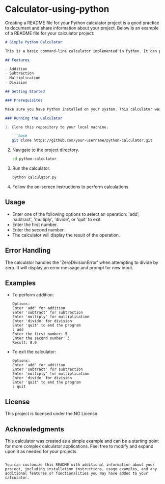 # Calculator-using-python
Creating a README file for your Python calculator project is a good practice to document and share information about your project. Below is an example of a README file for your calculator project:

```markdown
# Simple Python Calculator

This is a basic command-line calculator implemented in Python. It can perform basic mathematical operations, such as addition, subtraction, multiplication, and division. The calculator is designed to run in a terminal or command prompt, providing a simple interface for performing calculations.

## Features

- Addition
- Subtraction
- Multiplication
- Division

## Getting Started

### Prerequisites

Make sure you have Python installed on your system. This calculator was developed using Python 3.

### Running the Calculator

1. Clone this repository to your local machine.

   ```bash
   git clone https://github.com/your-username/python-calculator.git
   ```

2. Navigate to the project directory.

   ```bash
   cd python-calculator
   ```

3. Run the calculator.

   ```bash
   python calculator.py
   ```

4. Follow the on-screen instructions to perform calculations.

## Usage

- Enter one of the following options to select an operation: 'add', 'subtract', 'multiply', 'divide', or 'quit' to exit.
- Enter the first number.
- Enter the second number.
- The calculator will display the result of the operation.

## Error Handling

The calculator handles the 'ZeroDivisionError' when attempting to divide by zero. It will display an error message and prompt for new input.

## Examples

- To perform addition:

  ```plaintext
  Options:
  Enter 'add' for addition
  Enter 'subtract' for subtraction
  Enter 'multiply' for multiplication
  Enter 'divide' for division
  Enter 'quit' to end the program
  : add
  Enter the first number: 5
  Enter the second number: 3
  Result: 8.0
  ```

- To exit the calculator:

  ```plaintext
  Options:
  Enter 'add' for addition
  Enter 'subtract' for subtraction
  Enter 'multiply' for multiplication
  Enter 'divide' for division
  Enter 'quit' to end the program
  : quit
  ```

## License

This project is licensed under the NO License.

## Acknowledgments

This calculator was created as a simple example and can be a starting point for more complex calculator applications. Feel free to modify and expand upon it as needed for your projects.
```

You can customize this README with additional information about your project, including installation instructions, usage examples, and any additional features or functionalities you may have added to your calculator.
